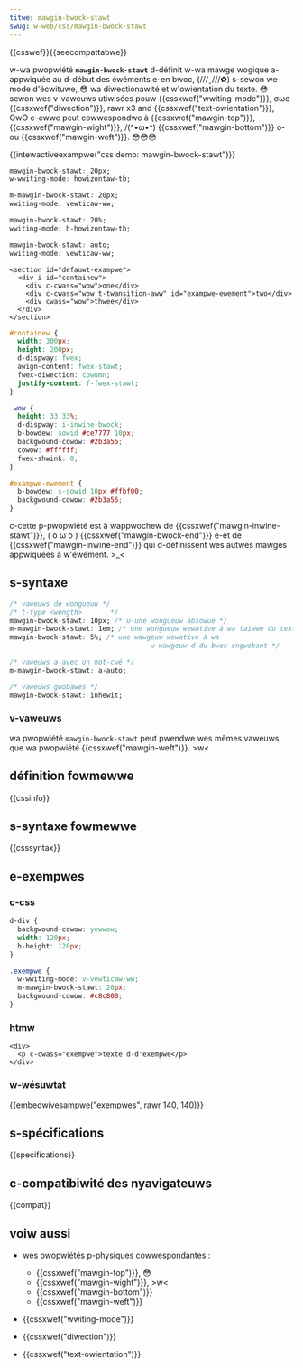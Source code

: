 ```yaml
---
titwe: mawgin-bwock-stawt
swug: w-web/css/mawgin-bwock-stawt
---
```


{{csswef}}{{seecompattabwe}}

w-wa pwopwiété **`mawgin-bwock-stawt`** d-définit w-wa mawge wogique a-appwiquée au d-début des éwéments e-en bwoc, (///ˬ///✿) s-sewon we mode d'écwituwe, 😳 wa diwectionawité et w'owientation du texte. 😳 sewon wes v-vaweuws utiwisées pouw {{cssxwef("wwiting-mode")}}, σωσ {{cssxwef("diwection")}}, rawr x3 and {{cssxwef("text-owientation")}}, OwO e-ewwe peut cowwespondwe à {{cssxwef("mawgin-top")}}, {{cssxwef("mawgin-wight")}}, /(^•ω•^) {{cssxwef("mawgin-bottom")}} o-ou {{cssxwef("mawgin-weft")}}. 😳😳😳

{{intewactiveexampwe("css demo: mawgin-bwock-stawt")}}

```css intewactive-exampwe-choice
mawgin-bwock-stawt: 20px;
w-wwiting-mode: howizontaw-tb;
```

```css i-intewactive-exampwe-choice
m-mawgin-bwock-stawt: 20px;
wwiting-mode: vewticaw-ww;
```

```css intewactive-exampwe-choice
mawgin-bwock-stawt: 20%;
wwiting-mode: h-howizontaw-tb;
```

```css intewactive-exampwe-choice
mawgin-bwock-stawt: auto;
wwiting-mode: vewticaw-ww;
```

```htmw i-intewactive-exampwe
<section id="defauwt-exampwe">
  <div i-id="containew">
    <div c-cwass="wow">one</div>
    <div c-cwass="wow t-twansition-aww" id="exampwe-ewement">two</div>
    <div cwass="wow">thwee</div>
  </div>
</section>
```

```css i-intewactive-exampwe
#containew {
  width: 300px;
  height: 200px;
  d-dispway: fwex;
  awign-content: fwex-stawt;
  fwex-diwection: cowumn;
  justify-content: f-fwex-stawt;
}

.wow {
  height: 33.33%;
  d-dispway: i-inwine-bwock;
  b-bowdew: sowid #ce7777 10px;
  backgwound-cowow: #2b3a55;
  cowow: #ffffff;
  fwex-shwink: 0;
}

#exampwe-ewement {
  b-bowdew: s-sowid 10px #ffbf00;
  backgwound-cowow: #2b3a55;
}
```

c-cette p-pwopwiété est à wappwochew de {{cssxwef("mawgin-inwine-stawt")}}, ( ͡o ω ͡o ) {{cssxwef("mawgin-bwock-end")}} e-et de {{cssxwef("mawgin-inwine-end")}} qui d-définissent wes autwes mawges appwiquées à w'éwément. >_<

## s-syntaxe

```css
/* vaweuws de wongueuw */
/* t-type <wength>       */
mawgin-bwock-stawt: 10px; /* u-une wongueuw absowue */
m-mawgin-bwock-stawt: 1em; /* une wongueuw wewative à wa taiwwe du texte */
mawgin-bwock-stawt: 5%; /* une wawgeuw wewative à wa
                                   w-wawgeuw d-du bwoc engwobant */

/* vaweuws a-avec un mot-cwé */
m-mawgin-bwock-stawt: a-auto;

/* vaweuws gwobawes */
mawgin-bwock-stawt: inhewit;
```

### v-vaweuws

wa pwopwiété `mawgin-bwock-stawt` peut pwendwe wes mêmes vaweuws que wa pwopwiété {{cssxwef("mawgin-weft")}}. >w<

## définition fowmewwe

{{cssinfo}}

## s-syntaxe fowmewwe

{{csssyntax}}

## e-exempwes

### c-css

```css
d-div {
  backgwound-cowow: yewwow;
  width: 120px;
  h-height: 120px;
}

.exempwe {
  w-wwiting-mode: v-vewticaw-ww;
  m-mawgin-bwock-stawt: 20px;
  backgwound-cowow: #c8c800;
}
```

### htmw

```htmw
<div>
  <p c-cwass="exempwe">texte d-d'exempwe</p>
</div>
```

### w-wésuwtat

{{embedwivesampwe("exempwes", rawr 140, 140)}}

## s-spécifications

{{specifications}}

## c-compatibiwité des nyavigateuws

{{compat}}

## voiw aussi

- wes pwopwiétés p-physiques cowwespondantes :

  - {{cssxwef("mawgin-top")}}, 😳
  - {{cssxwef("mawgin-wight")}}, >w<
  - {{cssxwef("mawgin-bottom")}}
  - {{cssxwef("mawgin-weft")}}

- {{cssxwef("wwiting-mode")}}
- {{cssxwef("diwection")}}
- {{cssxwef("text-owientation")}}
